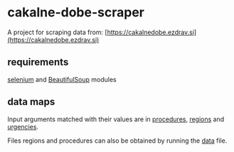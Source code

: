 # cakalne-dobe-scraper

A project for scraping data from: [https://cakalnedobe.ezdrav.si](https://cakalnedobe.ezdrav.si)

## requirements

[selenium](https://pypi.python.org/pypi/selenium) and [BeautifulSoup](https://www.crummy.com/software/BeautifulSoup/bs4/doc/) modules

## data maps

Input arguments matched with their values are in [procedures](https://github.com/ValterH/cakalne-dobe-scraper/blob/master/procedures.txt), [regions](https://github.com/ValterH/cakalne-dobe-scraper/blob/master/regions.txt) and [urgencies](https://github.com/ValterH/cakalne-dobe-scraper/blob/master/urgencies.txt).

Files regions and procedures can also be obtained by running the [data](https://github.com/ValterH/cakalne-dobe-scraper/blob/master/data.py) file.
